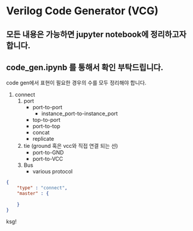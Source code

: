 # Verilog Code Generator (VCG)

## 모든 내용은 가능하면 jupyter notebook에 정리하고자 합니다. 

## code_gen.ipynb 를 통해서 확인 부탁드립니다. 


code gen에서 표현이 필요한 경우의 수를 모두 정리해야 합니다. 

1. connect
    1. port
        - port-to-port
            - instance_port-to-instance_port
        - top-to-port
        - port-to-top
        - concat
        - replicate
    2. tie (ground 혹은 vcc와 직접 연결 되는 선)
        - port-to-GND
        - port-to-VCC
    4. Bus 
        - various protocol


```json
{
    "type" : "connect",
    "master" : {
        
    }
}
```


ksg!
